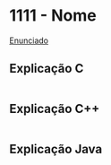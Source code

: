 # 1111 - Nome
[Enunciado](https://www.beecrowd.com.br/repository/UOJ_1000.html)
## Explicação C
```c

```

## Explicação C++
```cpp

```
## Explicação Java
```java

```